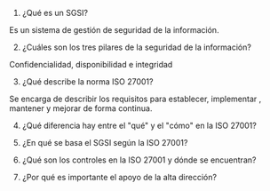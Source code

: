 1. ¿Qué es un SGSI? 

Es un sistema de gestión de seguridad de la información.

2. ¿Cuáles son los tres pilares de la seguridad de la información? 

Confidencialidad, disponibilidad e integridad

3. ¿Qué describe la norma ISO 27001? 

Se encarga de describir los requisitos para establecer, implementar , mantener y mejorar de forma continua.

4. ¿Qué diferencia hay entre el "qué" y el "cómo" en la ISO 27001? 


5. ¿En qué se basa el SGSI según la ISO 27001? 


6. ¿Qué son los controles en la ISO 27001 y dónde se encuentran? 


7. ¿Por qué es importante el apoyo de la alta dirección? 

